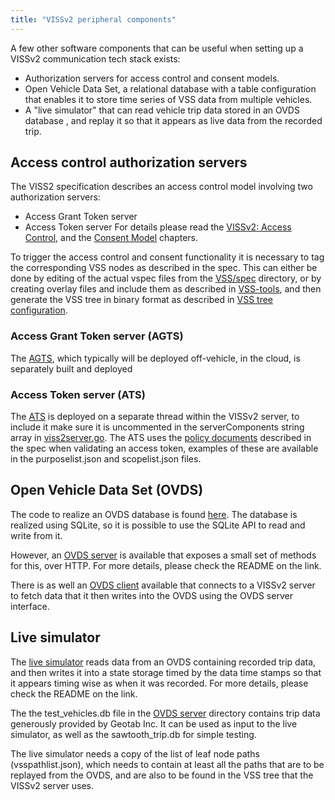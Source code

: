 ```yaml
---
title: "VISSv2 peripheral components"
---
```


A few other software components that can be useful when setting up a VISSv2 communication tech stack exists:
* Authorization servers for access control and consent models.
* Open Vehicle Data Set, a relational database with a table configuration that enables it to store time series of VSS data from multiple vehicles.
* A "live simulator" that can read vehicle trip data stored in an OVDS database , and replay it so that it appears as live data from the recorded trip.

## Access control authorization servers
The VISS2 specification describes an access control model involving two authorization servers:
* Access Grant Token server
* Access Token server
For details please read the [VISSv2: Access Control](https://raw.githack.com/w3c/automotive/gh-pages/spec/VISSv2_Core.html#access-control-model),
and the [Consent Model]() chapters.

To trigger the access control and consent functionality it is necessary to tag the corresponding VSS nodes as described in the spec.
This can either be done by editing of the actual vspec files from the [VSS/spec](https://github.com/COVESA/vehicle_signal_specification/tree/master/spec) directory,
or by creating overlay files and include them as described in [VSS-tools](https://github.com/COVESA/vss-tools),
and then generate the VSS tree in binary format as described in [VSS tree configuration](https://w3c.github.io/automotive-viss2/server/#vss-tree-configuration).

### Access Grant Token server (AGTS)
The [AGTS](https://github.com/w3c/automotive-viss2/tree/master/server/agt_server),
which typically will be deployed off-vehicle, in the cloud, is separately built and deployed

### Access Token server (ATS)
The [ATS](https://github.com/w3c/automotive-viss2/tree/master/server/vissv2server/atServer) is deployed on a separate thread within the VISSv2 server,
to include it make sure it is uncommented in the serverComponents string array in [viss2server.go](https://github.com/w3c/automotive-viss2/blob/master/server/vissv2server/vissv2server.go).
The ATS uses the [policy documents](https://raw.githack.com/w3c/automotive/gh-pages/spec/VISSv2_Core.html#policy-documents) described in the spec when validating an access token,
examples of these are available in the purposelist.json and scopelist.json files.

## Open Vehicle Data Set (OVDS)
The code to realize an OVDS database is found [here](https://github.com/COVESA/ccs-components/tree/master/ovds).
The database is realized using SQLite, so it is possible to use the SQLite API to read and write from it.

However, an [OVDS server](https://github.com/COVESA/ccs-components/tree/master/ovds/server) is available that exposes a small set of methods for this, over HTTP.
For more details, please check the README on the link.

There is as well an [OVDS client](https://github.com/COVESA/ccs-components/tree/master/ovds/client)
available that connects to a VISSv2 server to fetch data that it then writes into the OVDS using the OVDS server interface.

## Live simulator
The [live simulator](https://github.com/COVESA/ccs-components/tree/master/livesim) reads data from an OVDS containing recorded trip data,
and then writes it into a state storage timed by the data time stamps so that it appears timing wise as when it was recorded.
For more details, please check the README on the link.

The the test_vehicles.db file in the [OVDS server](https://github.com/COVESA/ccs-components/tree/master/ovds/server)
directory contains trip data generously provided by Geotab Inc.
It can be used as input to the live simulator, as well as the sawtooth_trip.db for simple testing.

The live simulator needs a copy of the list of leaf node paths (vsspathlist.json),
which needs to contain at least all the paths that are to be replayed from the OVDS, and are also to be found in the VSS tree that the VISSv2 server uses.
